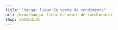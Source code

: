 ```yaml
---
title: "Hangar lieux de vente de condiments"
url: /nzoo/hangar-lieux-de-vente-de-condiments/
shop: commodité
---
```


